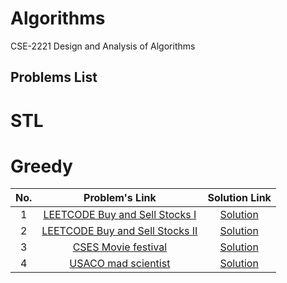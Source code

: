 # Algorithms
CSE-2221 Design and Analysis of Algorithms

## Problems List

# STL

# Greedy

|No. | Problem's Link | Solution Link |
|:----:|:-----:|:-----:|
| 1 | [LEETCODE Buy and Sell Stocks I](https://leetcode.com/problems/best-time-to-buy-and-sell-stock/description/) | [Solution](https://github.com/Zannatul-Naim/Algorithms/blob/main/Greedy/leet_code_buy_and_sell_stock-I.cpp)
| 2 | [LEETCODE Buy and Sell Stocks II](https://leetcode.com/problems/best-time-to-buy-and-sell-stock-ii/submissions/862229173/) | [Solution](https://github.com/Zannatul-Naim/Algorithms/blob/main/Greedy/leet_code_buy_and_sell_stock-II.cpp)
| 3 | [CSES Movie festival](https://cses.fi/problemset/task/1629) | [Solution](https://github.com/Zannatul-Naim/Algorithms/blob/main/Greedy/cses_movie_festival-I.cpp) |
| 4 | [USACO mad scientist](http://www.usaco.org/index.php?page=viewproblem2&cpid=1012) | [Solution](https://github.com/Zannatul-Naim/Algorithms/blob/main/Greedy/usaco_mad_scientist.cpp) |

